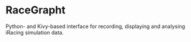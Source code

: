 # RaceGrapht
Python- and Kivy-based interface for recording, displaying and analysing iRacing simulation data.
